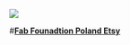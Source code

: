 





![](./assets/ffp2.png)


#[**Fab Founadtion Poland Etsy**](https://fabfoundationpoland.etsy.com)

